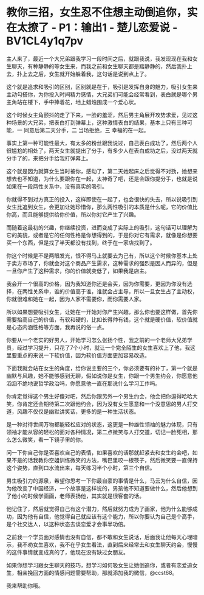 # 教你三招，女生忍不住想主动倒追你，实在太撩了 - P1：输出1 - 楚儿恋爱说 - BV1CL4y1q7pv

主人来了，最近一个大兄弟跟我学习一段时间之后，就跟我说，我发现现在我和女生聊天，有种静静的等女生来，而我之前和女生聊天都是踏静静的，然后我扑上去，扑上去之后，女生就开始躲着我，这句话是说到点上了。

这个就是追求和吸引的区别，区别就是在于，吸引是发挥自身的魅力，吸引女生来主动勾搭你，为你投入时间精力感情，大兄弟们可能会经常看到，表白就是哪个男主角站在楼下，手中捧着花，地上蜡烛围成一个爱心状。

这个时候女主角颤抖的走了下来，一脸的羞涩，然后男主角展开攻势求爱，见过这种场景的大兄弟，把表白打到弹幕上，这种激情表白的结果，基本上只有三种可能，一 同意后第二天分手，二 当场拒绝，三 幸福的在一起。

事实上第一种可能性最大，有太多的粉丝跟我说过，自己表白成功了，然后两个人很尴尬的相处了，两天女生就提出了分手，有多少人在表白成功之后，没过两天就分手了的，来把分手给我打弹幕上。

这个就是因为就算女生当时被你，感动了，第二天她起床之后觉得不对劲，她想来想去也不知道，为什么要跟你在一起，太神奇了吧，还是会跟你提分手，也就是说如果在一段两性关系中，没有真实的吸引。

你就得不到对方真正的投入，这样即使在一起了，也会很快的失去，所以说吸引到女生比追到女生，会更加让她珍惜你，那么两性吸引的本质是什么呢，它的价值比你高，而且能够提供给你价值，所以你对它产生了兴趣。

而随着这最初的兴趣，你继续投资，进而变成了实际上的吸引，这句话可以理解为它的美貌，或者是它的任何性格是你想得到的，于是你对它有需求，就像是你想要买一个东西，但是找了半天都没有找到，终于在一家店找到了。

你这个时候是不是两眼发光，恨不得马上就要去为己有，所以这个时候你基本上处于卖方市场了，你就会对这个商品产生需求，这种需求的强烈是因人而异的，但是一旦你产生了这种需求，你的价值就变低了，如果我是店主。

我会开一个很高的价格，因为我知道你还是会买，因为你需要，更因为你没有选择，在两性关系中，谁的价值高于谁，谁就会占主导，所以一旦女生占了主动权，你就很难和她在一起，因为人家不需要你，而你需要人家。

所以如果想要吸引女生，让她在一开始对你产生兴趣，那么你也要这样做，首先你需要抬高自己的价值，有软和硬的，比如长得帅有钱，这个就是硬价值，软价值就是心态内涵性格等方面，我再说的俗一点。

你要从一个老实的好男人，开始学习怎么张扬个性，我之前的一个老师大兄弟学员，经过学习提升，只花了7个小时，就让一个完全陌生的女生喜欢上了他，我这里要重点的来说一下软价值，因为软价值方面更加容易改造。

下面我就会站在女生的角度，给你说主要的三个，你必须要有的补丁，第一个就是幽默与风趣，她不能够感到无聊，假如说你是女生，你跟一个男生约会，你愿意他滔滔不绝地说哲学政治吗，你愿意他一直在那说什么学习工作吗。

你肯定觉得这个男生好傻对吧，然后你跟另外一个男生约会，他会把你逗得哈哈大笑，你肯定还会期待第二次跟他约会，因为没有女生愿意和一个没意思的男人打交道，风趣不仅仅是幽默讲笑话，更多的是一种生活状态。

是一种对待世间万物都能轻松应对的状态，这更是一种雄性领袖的魅力体现，只有领袖才能从容的轻松的面对各种情况，第二点微笑与人打交道，切记一脸死相，那么怎么微笑，看一下镜子里的你。

问一下你自己你是否喜欢自己的表情，如果喜欢的话那就赶紧去和女生约会吧，如果不是的话我教你空姐训练微笑的方法，嘴巴里咬一根筷子，然后微笑要一直保持这个姿势，直到口水流出来，每天练习半个小时，第三个自信。

男生吸引力的源泉，希望你思考一下你最自豪的事情是什么，马云为什么自信，因为他改变了中国经济，一个故事是这样说的，男孩他不知道要做什么，然后他想到了他小的时候学画画，老师表扬他，其实就是很客套的话。

他记住了，然后就觉得自己有这个潜力，然后就努力成为了画家，他为什么能够成功，因为他有自信，他觉得自己就应该有这个能力，所以你要认为自己是个高手，是个社交达人，以这种状态去谈恋爱才会事半功倍。

之前我一个学员面对感情也没有自信，都不敢和女生说话，后面我让他每天心理暗示，我不劝女生喜欢，我不在乎女生看法，直到后来经常去和女生聊天约会，慢慢的这件事情就变成真的了，他现在没有缺过女朋友。

如果你想学习跟女生聊天的技巧，想学习如何吸女生让她倒追你，或者有恋爱追女生，相亲挽回方面的情感问题需要帮助，那就添加我的微信，@ccst68。

我来帮助你哦。